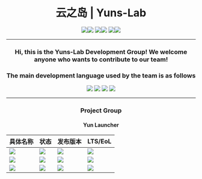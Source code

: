 <div align="center">

# 云之岛 | Yuns-Lab

[![](https://img.shields.io/badge/Owner's%20Bilibili-555555?style=for-the-badge)![](https://img.shields.io/badge/LingyunAwA−CN-00A1D6?style=for-the-badge)](https://space.bilibili.com/1615040823) [![](https://img.shields.io/badge/Owner's%20Bilibili%20Liveroom-555555?style=for-the-badge)![](https://img.shields.io/badge/27726467-FF6699?style=for-the-badge)](https://live.bilibili.com/27726467) [![](https://img.shields.io/badge/Discord%20Server-555555?style=for-the-badge)![](https://img.shields.io/badge/1268535149633601627-111111?style=for-the-badge)](https://discord.gg/invite/5WjH5kkumb)

---

### Hi, this is the Yuns-Lab Development Group! We welcome anyone who wants to contribute to our team!

### The main development language used by the team is as follows

![](https://img.shields.io/badge/JavaScript-F0DB4F?style=for-the-badge) ![](https://img.shields.io/badge/Python-3872A3?style=for-the-badge) ![](https://img.shields.io/badge/Vue-42B883?style=for-the-badge) ![](https://img.shields.io/badge/Rust-E43717?style=for-the-badge)

---

### Project Group

#### Yun Launcher

| 具体名称                                                                                                  | 状态                                                                | 发布版本                                                          | LTS/EoL                                                           |
| --------------------------------------------------------------------------------------------------------- | ------------------------------------------------------------------- | ----------------------------------------------------------------- | ----------------------------------------------------------------- |
| [![](https://img.shields.io/badge/YunMCL-91F69E?style=for-the-badge)](https://github.com/Yuns-Lab/YunMCL) | ![](https://img.shields.io/badge/开发中-0E7FE9?style=for-the-badge) | ![](https://img.shields.io/badge/NULL-EC6319?style=for-the-badge) | ![](https://img.shields.io/badge/NULL-EC6319?style=for-the-badge) |
| ![](https://img.shields.io/badge/YunMSL-90F5F3?style=for-the-badge)                                       | ![](https://img.shields.io/badge/设计中-C678DD?style=for-the-badge) | ![](https://img.shields.io/badge/NULL-EC6319?style=for-the-badge) | ![](https://img.shields.io/badge/NULL-EC6319?style=for-the-badge) |
| ![](https://img.shields.io/badge/YunMCCM-F59090?style=for-the-badge)                                      | ![](https://img.shields.io/badge/设计中-C678DD?style=for-the-badge) | ![](https://img.shields.io/badge/NULL-EC6319?style=for-the-badge) | ![](https://img.shields.io/badge/NULL-EC6319?style=for-the-badge) |

</div>
